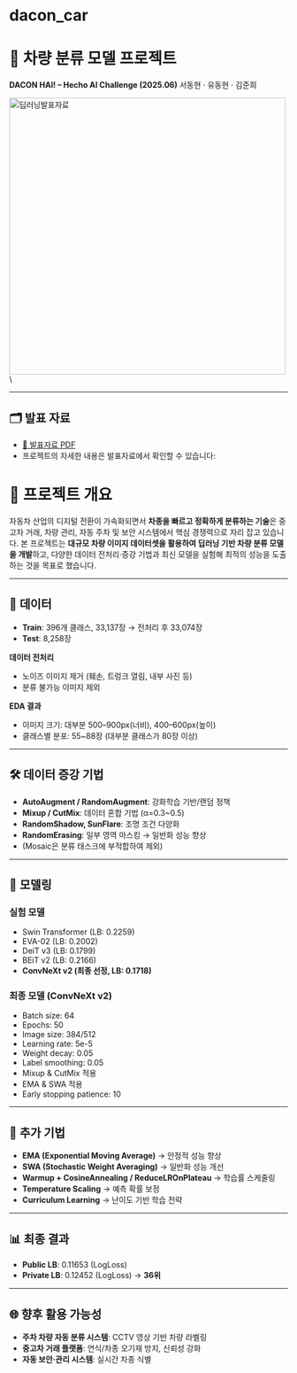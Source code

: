 # dacon_car
# 🚗 차량 분류 모델 프로젝트
**DACON HAI! – Hecho AI Challenge (2025.06)**
서동현 · 유동현 · 김준희

<img src="https://github.com/user-attachments/assets/1de54dfb-b7fb-4027-9b9d-f06606b54245" alt="딥러닝발표자료" width="500">\

---
## 🗂 발표 자료
- [📂 발표자료 PDF](https://github.com/tjehdgus/dacon_car/blob/main/%EC%B0%A8%EB%9F%89.pdf)
- 프로젝트의 자세한 내용은 발표자료에서 확인할 수 있습니다:
# 📖 프로젝트 개요
자동차 산업의 디지털 전환이 가속화되면서 **차종을 빠르고 정확하게 분류하는 기술**은 중고차 거래, 차량 관리, 자동 주차 및 보안 시스템에서 핵심 경쟁력으로 자리 잡고 있습니다.
본 프로젝트는 **대규모 차량 이미지 데이터셋을 활용하여 딥러닝 기반 차량 분류 모델을 개발**하고, 다양한 데이터 전처리·증강 기법과 최신 모델을 실험해 최적의 성능을 도출하는 것을 목표로 했습니다.

---

## 📂 데이터
- **Train**: 396개 클래스, 33,137장 → 전처리 후 33,074장
- **Test**: 8,258장

**데이터 전처리**
- 노이즈 이미지 제거 (훼손, 트렁크 열림, 내부 사진 등)
- 분류 불가능 이미지 제외

**EDA 결과**
- 이미지 크기: 대부분 500–900px(너비), 400–600px(높이)
- 클래스별 분포: 55~88장 (대부분 클래스가 80장 이상)

---

## 🛠️ 데이터 증강 기법
- **AutoAugment / RandomAugment**: 강화학습 기반/랜덤 정책
- **Mixup / CutMix**: 데이터 혼합 기법 (α=0.3~0.5)
- **RandomShadow, SunFlare**: 조명 조건 다양화
- **RandomErasing**: 일부 영역 마스킹 → 일반화 성능 향상
- (Mosaic은 분류 태스크에 부적합하여 제외)

---

## 🧠 모델링
### 실험 모델
- Swin Transformer (LB: 0.2259)
- EVA-02 (LB: 0.2002)
- DeiT v3 (LB: 0.1799)
- BEiT v2 (LB: 0.2166)
- **ConvNeXt v2 (최종 선정, LB: 0.1718)**

### 최종 모델 (ConvNeXt v2)
- Batch size: 64
- Epochs: 50
- Image size: 384/512
- Learning rate: 5e-5
- Weight decay: 0.05
- Label smoothing: 0.05
- Mixup & CutMix 적용
- EMA & SWA 적용
- Early stopping patience: 10

---

## 🔧 추가 기법
- **EMA (Exponential Moving Average)** → 안정적 성능 향상
- **SWA (Stochastic Weight Averaging)** → 일반화 성능 개선
- **Warmup + CosineAnnealing / ReduceLROnPlateau** → 학습률 스케줄링
- **Temperature Scaling** → 예측 확률 보정
- **Curriculum Learning** → 난이도 기반 학습 전략

---

## 📊 최종 결과
- **Public LB**: 0.11653 (LogLoss)
- **Private LB**: 0.12452 (LogLoss) → **36위**

---

## 🌐 향후 활용 가능성
- **주차 차량 자동 분류 시스템**: CCTV 영상 기반 차량 라벨링
- **중고차 거래 플랫폼**: 연식/차종 오기재 방지, 신뢰성 강화
- **자동 보안·관리 시스템**: 실시간 차종 식별
